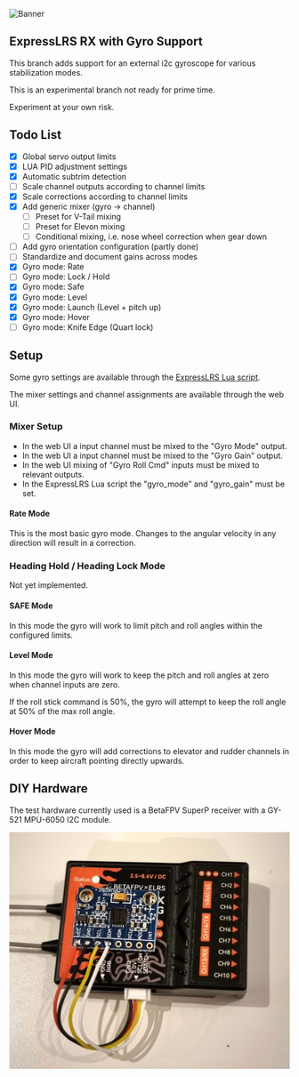 ![Banner](https://github.com/ExpressLRS/ExpressLRS-Hardware/blob/master/img/banner.png?raw=true)

## ExpressLRS RX with Gyro Support

This branch adds support for an external i2c gyroscope for various stabilization
modes.

This is an experimental branch not ready for prime time.

Experiment at your own risk.

## Todo List

- [x] Global servo output limits
- [x] LUA PID adjustment settings
- [x] Automatic subtrim detection
- [ ] Scale channel outputs according to channel limits
- [x] Scale corrections according to channel limits
- [x] Add generic mixer (gyro -> channel)
  - [ ] Preset for V-Tail mixing
  - [ ] Preset for Elevon mixing
  - [ ] Conditional mixing, i.e. nose wheel correction when gear down
- [ ] Add gyro orientation configuration (partly done)
- [ ] Standardize and document gains across modes
- [x] Gyro mode: Rate
- [ ] Gyro mode: Lock / Hold
- [x] Gyro mode: Safe
- [x] Gyro mode: Level
- [x] Gyro mode: Launch (Level + pitch up)
- [x] Gyro mode: Hover
- [ ] Gyro mode: Knife Edge (Quart lock)

## Setup

Some gyro settings are available through the
[ExpressLRS Lua script](https://www.expresslrs.org/quick-start/transmitters/lua-howto/).

The mixer settings and channel assignments are available through the web UI.

### Mixer Setup

* In the web UI a input channel must be mixed to the "Gyro Mode" output.
* In the web UI a input channel must be mixed to the "Gyro Gain" output.
* In the web UI mixing of "Gyro Roll Cmd" inputs must be mixed to relevant outputs.
* In the ExpressLRS Lua script the "gyro_mode" and "gyro_gain" must be set.

#### Rate Mode

This is the most basic gyro mode. Changes to the angular velocity in any
direction will result in a correction.

### Heading Hold / Heading Lock Mode

Not yet implemented.

#### SAFE Mode

In this mode the gyro will work to limit pitch and roll angles within the configured limits.

#### Level Mode

In this mode the gyro will work to keep the pitch and roll angles at zero when
channel inputs are zero.

If the roll stick command is 50%, the gyro will attempt to keep the roll angle
at 50% of the max roll angle.

#### Hover Mode

In this mode the gyro will add corrections to elevator and rudder channels in
order to keep aircraft pointing directly upwards.

## DIY Hardware

The test hardware currently used is a BetaFPV SuperP receiver with a GY-521 MPU-6050 I2C module.

![receiver-with-gyroscope](betafpv-mpu6050.jpg)
